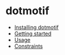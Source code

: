 # dotmotif

* [Installing dotmotif](installation)
* [Getting started](start)
* [Usage](usage)
* [Constraints](attributes)
